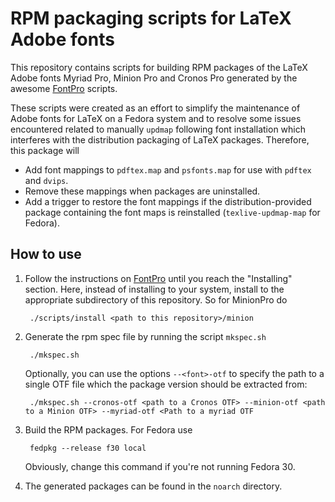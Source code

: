 # RPM packaging scripts for LaTeX Adobe fonts

This repository contains scripts for building RPM packages of the
LaTeX Adobe fonts Myriad Pro, Minion Pro and Cronos Pro generated by
the awesome [FontPro](https://github.com/sebschub/FontPro) scripts.

These scripts were created as an effort to simplify the maintenance of
Adobe fonts for LaTeX on a Fedora system and to resolve some issues
encountered related to manually `updmap` following font installation
which interferes with the distribution packaging of LaTeX
packages. Therefore, this package will

* Add font mappings to `pdftex.map` and `psfonts.map` for use with
 `pdftex` and `dvips`.
* Remove these mappings when packages are uninstalled.
* Add a trigger to restore the font mappings if the
  distribution-provided package containing the font maps is
  reinstalled (`texlive-updmap-map` for Fedora).

## How to use
1. Follow the instructions on
   [FontPro](https://github.com/sebschub/FontPro) until you reach the
   "Installing" section. Here, instead of installing to your system,
   install to the appropriate subdirectory of this repository. So for
   MinionPro do

        ./scripts/install <path to this repository>/minion

2. Generate the rpm spec file by running the script `mkspec.sh`

        ./mkspec.sh

    Optionally, you can use the options `--<font>-otf` to specify the
    path to a single OTF file which the package version should be
    extracted from:

        ./mkspec.sh --cronos-otf <path to a Cronos OTF> --minion-otf <path to a Minion OTF> --myriad-otf <Path to a myriad OTF

3. Build the RPM packages. For Fedora use

        fedpkg --release f30 local

    Obviously, change this command if you're not running Fedora 30.

4. The generated packages can be found in the `noarch` directory.
